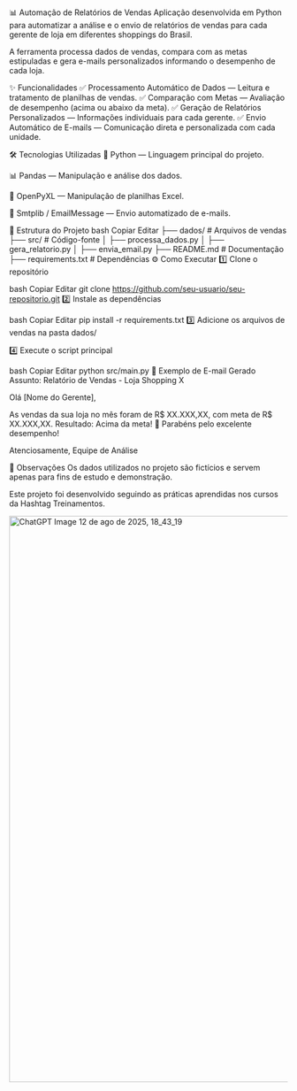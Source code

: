 📊 Automação de Relatórios de Vendas
Aplicação desenvolvida em Python para automatizar a análise e o envio de relatórios de vendas para cada gerente de loja em diferentes shoppings do Brasil.

A ferramenta processa dados de vendas, compara com as metas estipuladas e gera e-mails personalizados informando o desempenho de cada loja.

✨ Funcionalidades
✅ Processamento Automático de Dados — Leitura e tratamento de planilhas de vendas.
✅ Comparação com Metas — Avaliação de desempenho (acima ou abaixo da meta).
✅ Geração de Relatórios Personalizados — Informações individuais para cada gerente.
✅ Envio Automático de E-mails — Comunicação direta e personalizada com cada unidade.

🛠 Tecnologias Utilizadas
🐍 Python — Linguagem principal do projeto.

📊 Pandas — Manipulação e análise dos dados.

📄 OpenPyXL — Manipulação de planilhas Excel.

📧 Smtplib / EmailMessage — Envio automatizado de e-mails.

📂 Estrutura do Projeto
bash
Copiar
Editar
├── dados/                  # Arquivos de vendas
├── src/                    # Código-fonte
│   ├── processa_dados.py
│   ├── gera_relatorio.py
│   ├── envia_email.py
├── README.md               # Documentação
├── requirements.txt        # Dependências
⚙️ Como Executar
1️⃣ Clone o repositório

bash
Copiar
Editar
git clone https://github.com/seu-usuario/seu-repositorio.git
2️⃣ Instale as dependências

bash
Copiar
Editar
pip install -r requirements.txt
3️⃣ Adicione os arquivos de vendas na pasta dados/

4️⃣ Execute o script principal

bash
Copiar
Editar
python src/main.py
📧 Exemplo de E-mail Gerado
Assunto: Relatório de Vendas - Loja Shopping X

Olá [Nome do Gerente],

As vendas da sua loja no mês foram de R$ XX.XXX,XX, com meta de R$ XX.XXX,XX.
Resultado: Acima da meta! 🎉 Parabéns pelo excelente desempenho!

Atenciosamente,
Equipe de Análise

📌 Observações
Os dados utilizados no projeto são fictícios e servem apenas para fins de estudo e demonstração.

Este projeto foi desenvolvido seguindo as práticas aprendidas nos cursos da Hashtag Treinamentos.


<img width="1536" height="1024" alt="ChatGPT Image 12 de ago  de 2025, 18_43_19" src="https://github.com/user-attachments/assets/05357488-b7b1-4743-9392-c8fa7efdc6bd" />

